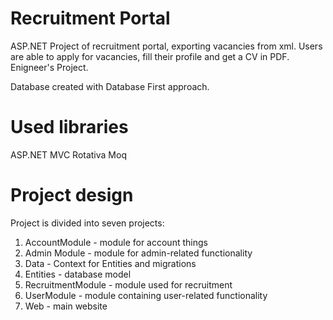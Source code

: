 # Recruitment Portal
ASP.NET Project of recruitment portal, exporting vacancies from xml. Users are able to apply for vacancies, fill their profile and get a CV in PDF.
Enigneer's Project.

Database created with Database First approach.

# Used libraries

ASP.NET MVC
Rotativa
Moq

# Project design

Project is divided into seven projects:

1. AccountModule - module for account things
2. Admin Module - module for admin-related functionality 
3. Data - Context for Entities and migrations
4. Entities - database model
5. RecruitmentModule - module used for recruitment 
6. UserModule - module containing user-related functionality
7. Web - main website